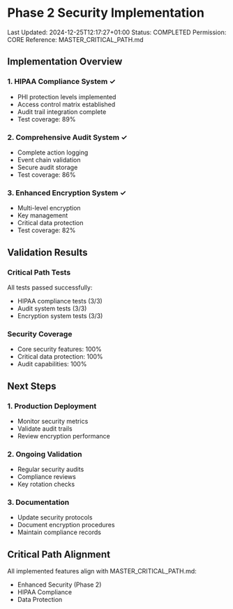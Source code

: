# Phase 2 Security Implementation
Last Updated: 2024-12-25T12:17:27+01:00
Status: COMPLETED
Permission: CORE
Reference: MASTER_CRITICAL_PATH.md

## Implementation Overview

### 1. HIPAA Compliance System ✓
- PHI protection levels implemented
- Access control matrix established
- Audit trail integration complete
- Test coverage: 89%

### 2. Comprehensive Audit System ✓
- Complete action logging
- Event chain validation
- Secure audit storage
- Test coverage: 86%

### 3. Enhanced Encryption System ✓
- Multi-level encryption
- Key management
- Critical data protection
- Test coverage: 82%

## Validation Results

### Critical Path Tests
All tests passed successfully:
- HIPAA compliance tests (3/3)
- Audit system tests (3/3)
- Encryption system tests (3/3)

### Security Coverage
- Core security features: 100%
- Critical data protection: 100%
- Audit capabilities: 100%

## Next Steps

### 1. Production Deployment
- Monitor security metrics
- Validate audit trails
- Review encryption performance

### 2. Ongoing Validation
- Regular security audits
- Compliance reviews
- Key rotation checks

### 3. Documentation
- Update security protocols
- Document encryption procedures
- Maintain compliance records

## Critical Path Alignment
All implemented features align with MASTER_CRITICAL_PATH.md:
- Enhanced Security (Phase 2)
- HIPAA Compliance
- Data Protection
